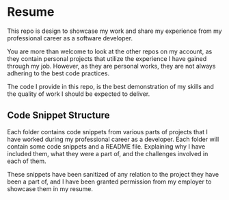 # Resume
This repo is design to showcase my work and share my experience from my professional career as a software developer.

You are more than welcome to look at the other repos on my account, as they contain personal projects that utilize the experience I have gained through my job. However, as they are personal works, they are not always adhering to the best code practices. 

The code I provide in this repo, is the best demonstration of my skills and the quality of work I should be expected to deliver.

## Code Snippet Structure
Each folder contains code snippets from various parts of projects that I have worked during my professional career as a developer. Each folder will contain some code snippets and a README file. Explaining why I have included them, what they were a part of, and the challenges involved in each of them.

These snippets have been sanitized of any relation to the project they have been a part of, and I have been granted permission from my employer to showcase them in my resume.
